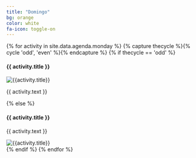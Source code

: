 ```yaml
---
title: "Domingo"
bg: orange
color: white
fa-icon: toggle-on
---
```


{% for activity in site.data.agenda.monday %}
  {% capture thecycle %}{% cycle 'odd', 'even' %}{% endcapture %}
  {% if thecycle == 'odd' %}
  <div class="activity">
    <h4 class="activity-title"> {{ activity.title }} </h4>
    <div class="row">
      <div class="col s3 activity-img">
        <img  src="img/{{ activity.image }}" alt="{{activity.title}}">
      </div>
      <div class="col s9 activity-desc">
        <p> {{ activity.text }} </p>
      </div>
    </div>
  </div>
  {% else %}
  <div class="activity">
    <h4 class="activity-title"> {{ activity.title }} </h4>
    <div class="row">
      <div class="col s9 highlight activity-desc">
        <p> {{ activity.text }} </p>
      </div>
      <div class="col s3 activity-img">
        <img  src="img/{{ activity.image }}" alt="{{activity.title}}">
      </div>
    </div>
  </div>
  {% endif %}
{% endfor %}
